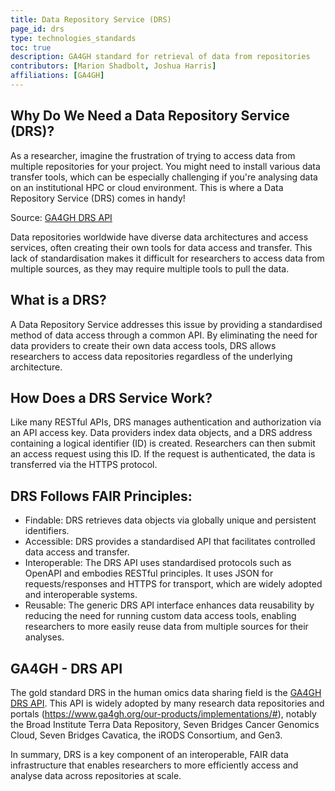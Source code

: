 ```yaml
---
title: Data Repository Service (DRS)
page_id: drs
type: technologies_standards
toc: true
description: GA4GH standard for retrieval of data from repositories
contributors: [Marion Shadbolt, Joshua Harris]
affiliations: [GA4GH]
---
```


## Why Do We Need a Data Repository Service (DRS)?

As a researcher, imagine the frustration of trying to access data from multiple repositories for your project. You might need to install various data transfer tools, which can be especially challenging if you're analysing data on an institutional HPC or cloud environment. This is where a Data Repository Service (DRS) comes in handy!


Source: [GA4GH DRS API](https://www.ga4gh.org/product/data-repository-service-drs/)

Data repositories worldwide have diverse data architectures and access services, often creating their own tools for data access and transfer. This lack of standardisation makes it difficult for researchers to access data from multiple sources, as they may require multiple tools to pull the data.

## What is a DRS?

A Data Repository Service addresses this issue by providing a standardised method of data access through a common API. By eliminating the need for data providers to create their own data access tools, DRS allows researchers to access data repositories regardless of the underlying architecture.

## How Does a DRS Service Work?

Like many RESTful APIs, DRS manages authentication and authorization via an API access key. Data providers index data objects, and a DRS address containing a logical identifier (ID) is created. Researchers can then submit an access request using this ID. If the request is authenticated, the data is transferred via the HTTPS protocol.

## DRS Follows FAIR Principles:
- Findable: DRS retrieves data objects via globally unique and persistent identifiers.
- Accessible: DRS provides a standardised API that facilitates controlled data access and transfer.
- Interoperable: The DRS API uses standardised protocols such as OpenAPI and embodies RESTful principles. It uses JSON for requests/responses and HTTPS for transport, which are widely adopted and interoperable systems.
- Reusable: The generic DRS API interface enhances data reusability by reducing the need for running custom data access tools, enabling researchers to more easily reuse data from multiple sources for their analyses.

## GA4GH - DRS API

The gold standard DRS in the human omics data sharing field is the [GA4GH DRS API](https://www.ga4gh.org/product/data-repository-service-drs/). This API is widely adopted by many research data repositories and portals (https://www.ga4gh.org/our-products/implementations/#), notably the Broad Institute Terra Data Repository, Seven Bridges Cancer Genomics Cloud, Seven Bridges Cavatica, the iRODS Consortium, and Gen3.

In summary, DRS is a key component of an interoperable, FAIR data infrastructure that enables researchers to more efficiently access and analyse data across repositories at scale.
